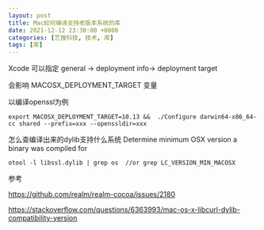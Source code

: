 ```yaml
---
layout: post
title: Mac如何编译支持老版本系统的库
date: 2021-12-12 23:30:00 +0800
categories: [艺搜科技, 技术, 库]
tags: [库]
---
```

Xcode 可以指定 general -> deployment info-> deployment target

会影响 MACOSX_DEPLOYMENT_TARGET 变量

以编译openssl为例

```
export MACOSX_DEPLOYMENT_TARGET=10.13 &&  ./Configure darwin64-x86_64-cc shared --prefix=xxx --openssldir=xxx 
```

怎么查编译出来的dylib支持什么系统 Determine minimum OSX version a binary was compiled for

```
otool -l libssl.dylib | grep os  //or grep LC_VERSION_MIN_MACOSX
```

参考

https://github.com/realm/realm-cocoa/issues/2180

https://stackoverflow.com/questions/6363993/mac-os-x-libcurl-dylib-compatibility-version
